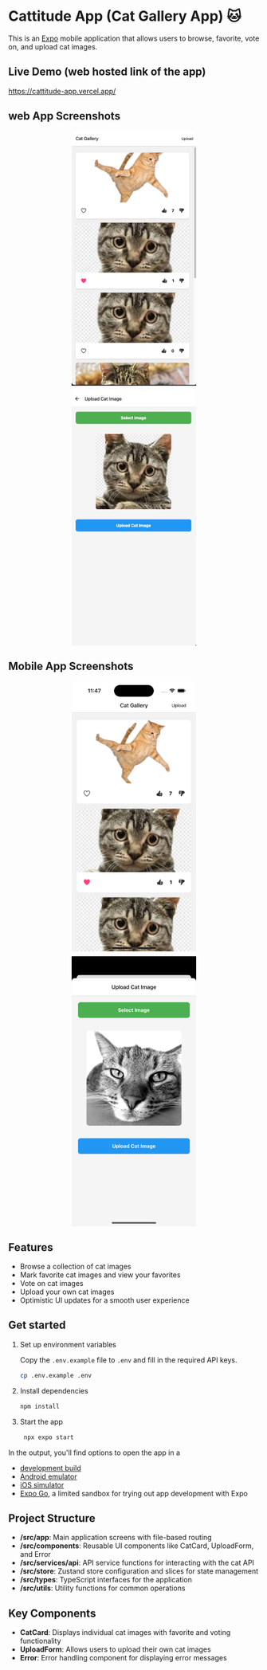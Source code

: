 # Cattitude App (Cat Gallery App) 🐱

This is an [Expo](https://expo.dev) mobile application that allows users to browse, favorite, vote on, and upload cat images.

## Live Demo (web hosted link of the app)

https://cattitude-app.vercel.app/

## web App Screenshots

<div style="display: flex; flex-direction: row; flex-wrap: wrap; gap: 10px; justify-content: center;">
  <img src="assets/screenshots/web/home-screen.png" width="250" alt="Home Screen"/>
  <img src="assets/screenshots/web/upload-screen.png" width="250" alt="Upload Screen"/>
</div>

## Mobile App Screenshots

<div style="display: flex; flex-direction: row; flex-wrap: wrap; gap: 10px; justify-content: center;">
  <img src="assets/screenshots/mobile/home-screen-m.png" width="250" alt="Home Screen"/>
  <img src="assets/screenshots/mobile/upload-screen-m.png" width="250" alt="Upload Screen"/>
</div>

## Features

- Browse a collection of cat images
- Mark favorite cat images and view your favorites
- Vote on cat images
- Upload your own cat images
- Optimistic UI updates for a smooth user experience

## Get started

1. Set up environment variables

   Copy the `.env.example` file to `.env` and fill in the required API keys.

   ```bash
   cp .env.example .env
   ```

2. Install dependencies

   ```bash
   npm install
   ```

3. Start the app

   ```bash
    npx expo start
   ```

In the output, you'll find options to open the app in a

- [development build](https://docs.expo.dev/develop/development-builds/introduction/)
- [Android emulator](https://docs.expo.dev/workflow/android-studio-emulator/)
- [iOS simulator](https://docs.expo.dev/workflow/ios-simulator/)
- [Expo Go](https://expo.dev/go), a limited sandbox for trying out app development with Expo

## Project Structure

- **/src/app**: Main application screens with file-based routing
- **/src/components**: Reusable UI components like CatCard, UploadForm, and Error
- **/src/services/api**: API service functions for interacting with the cat API
- **/src/store**: Zustand store configuration and slices for state management
- **/src/types**: TypeScript interfaces for the application
- **/src/utils**: Utility functions for common operations

## Key Components

- **CatCard**: Displays individual cat images with favorite and voting functionality
- **UploadForm**: Allows users to upload their own cat images
- **Error**: Error handling component for displaying error messages
